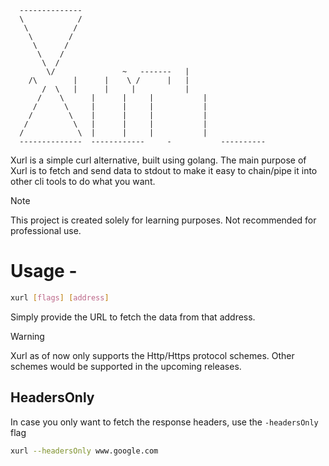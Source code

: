```text
  --------------
  \            /
   \          /
    \        /
     \      /
      \    /
       \  /
        \/		         ~   -------   |
	/\        |	     |	  \ / 	   |   |
       /  \	  |	     |	   |	       |
      /	   \	  |	     |	   |	       |
     /	    \	  |	     |	   |	       |
    /        \	  |	     |	   |	       |
   /	      \	  |	     |     |	       |
  /  	       \  |	     |     |	       |
  --------------  ------------	   -           ----------
```

Xurl is a simple curl alternative, built using golang. The main purpose of Xurl is to fetch and send data to stdout to make it easy to chain/pipe it into other cli tools to do what you want.

> [!note]
>  This project is created solely for learning purposes. Not recommended for professional use.


# Usage - 

```bash
xurl [flags] [address]
```

Simply provide the URL to fetch the data from that address. 

> [!warning]
>  Xurl as of now only supports the Http/Https protocol schemes. Other schemes would be supported in the upcoming releases.

## HeadersOnly
In case you only want to fetch the response headers, use the `-headersOnly` flag
```bash
xurl --headersOnly www.google.com
```
